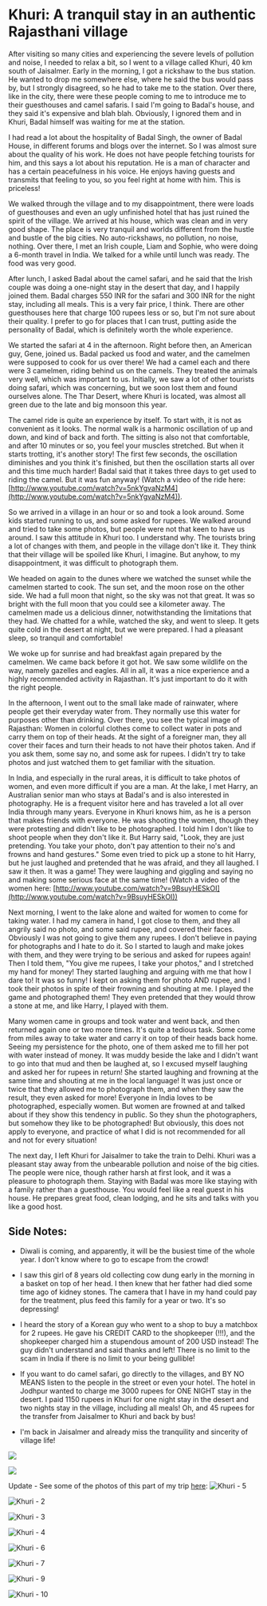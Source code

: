 # Khuri: A tranquil stay in an authentic Rajasthani village

After visiting so many cities and experiencing the severe levels of pollution and noise, I needed to relax a bit, so I went to a village called Khuri, 40 km south of Jaisalmer. Early in the morning, I got a rickshaw to the bus station. He wanted to drop me somewhere else, where he said the bus would pass by, but I strongly disagreed, so he had to take me to the station. Over there, like in the city, there were these people coming to me to introduce me to their guesthouses and camel safaris. I said I'm going to Badal's house, and they said it's expensive and blah blah. Obviously, I ignored them and in Khuri, Badal himself was waiting for me at the station.

I had read a lot about the hospitality of Badal Singh, the owner of Badal House, in different forums and blogs over the internet. So I was almost sure about the quality of his work. He does not have people fetching tourists for him, and this says a lot about his reputation. He is a man of character and has a certain peacefulness in his voice. He enjoys having guests and transmits that feeling to you, so you feel right at home with him. This is priceless!

We walked through the village and to my disappointment, there were loads of guesthouses and even an ugly unfinished hotel that has just ruined the spirit of the village. We arrived at his house, which was clean and in very good shape. The place is very tranquil and worlds different from the hustle and bustle of the big cities. No auto-rickshaws, no pollution, no noise, nothing. Over there, I met an Irish couple, Liam and Sophie, who were doing a 6-month travel in India. We talked for a while until lunch was ready. The food was very good.

After lunch, I asked Badal about the camel safari, and he said that the Irish couple was doing a one-night stay in the desert that day, and I happily joined them. Badal charges 550 INR for the safari and 300 INR for the night stay, including all meals. This is a very fair price, I think. There are other guesthouses here that charge 100 rupees less or so, but I'm not sure about their quality. I prefer to go for places that I can trust, putting aside the personality of Badal, which is definitely worth the whole experience.

We started the safari at 4 in the afternoon. Right before then, an American guy, Gene, joined us. Badal packed us food and water, and the camelmen were supposed to cook for us over there! We had a camel each and there were 3 camelmen, riding behind us on the camels. They treated the animals very well, which was important to us. Initially, we saw a lot of other tourists doing safari, which was concerning, but we soon lost them and found ourselves alone. The Thar Desert, where Khuri is located, was almost all green due to the late and big monsoon this year.

The camel ride is quite an experience by itself. To start with, it is not as convenient as it looks. The normal walk is a harmonic oscillation of up and down, and kind of back and forth. The sitting is also not that comfortable, and after 10 minutes or so, you feel your muscles stretched. But when it starts trotting, it's another story! The first few seconds, the oscillation diminishes and you think it's finished, but then the oscillation starts all over and this time much harder! Badal said that it takes three days to get used to riding the camel. But it was fun anyway! (Watch a video of the ride here: [http://www.youtube.com/watch?v=5nkYgvaNzM4](http://www.youtube.com/watch?v=5nkYgvaNzM4)).

So we arrived in a village in an hour or so and took a look around. Some kids started running to us, and some asked for rupees. We walked around and tried to take some photos, but people were not that keen to have us around. I saw this attitude in Khuri too. I understand why. The tourists bring a lot of changes with them, and people in the village don't like it. They think that their village will be spoiled like Khuri, I imagine. But anyhow, to my disappointment, it was difficult to photograph them.

We headed on again to the dunes where we watched the sunset while the camelmen started to cook. The sun set, and the moon rose on the other side. We had a full moon that night, so the sky was not that great. It was so bright with the full moon that you could see a kilometer away. The camelmen made us a delicious dinner, notwithstanding the limitations that they had. We chatted for a while, watched the sky, and went to sleep. It gets quite cold in the desert at night, but we were prepared. I had a pleasant sleep, so tranquil and comfortable!

We woke up for sunrise and had breakfast again prepared by the camelmen. We came back before it got hot. We saw some wildlife on the way, namely gazelles and eagles. All in all, it was a nice experience and a highly recommended activity in Rajasthan. It's just important to do it with the right people.

In the afternoon, I went out to the small lake made of rainwater, where people get their everyday water from. They normally use this water for purposes other than drinking. Over there, you see the typical image of Rajasthan: Women in colorful clothes come to collect water in pots and carry them on top of their heads. At the sight of a foreigner man, they all cover their faces and turn their heads to not have their photos taken. And if you ask them, some say no, and some ask for rupees. I didn't try to take photos and just watched them to get familiar with the situation.

In India, and especially in the rural areas, it is difficult to take photos of women, and even more difficult if you are a man. At the lake, I met Harry, an Australian senior man who stays at Badal's and is also interested in photography. He is a frequent visitor here and has traveled a lot all over India through many years. Everyone in Khuri knows him, as he is a person that makes friends with everyone. He was shooting the women, though they were protesting and didn't like to be photographed. I told him I don't like to shoot people when they don't like it. But Harry said, "Look, they are just pretending. You take your photo, don't pay attention to their no's and frowns and hand gestures." Some even tried to pick up a stone to hit Harry, but he just laughed and pretended that he was afraid, and they all laughed. I saw it then. It was a game! They were laughing and giggling and saying no and making some serious face at the same time! (Watch a video of the women here: [http://www.youtube.com/watch?v=9BsuyHESkOI](http://www.youtube.com/watch?v=9BsuyHESkOI))

Next morning, I went to the lake alone and waited for women to come for taking water. I had my camera in hand, I got close to them, and they all angrily said no photo, and some said rupee, and covered their faces. Obviously I was not going to give them any rupees. I don't believe in paying for photographs and I hate to do it. So I started to laugh and make jokes with them, and they were trying to be serious and asked for rupees again! Then I told them, "You give me rupees, I take your photos," and I stretched my hand for money! They started laughing and arguing with me that how I dare to! It was so funny! I kept on asking them for photo AND rupee, and I took their photos in spite of their frowning and shouting at me. I played the game and photographed them! They even pretended that they would throw a stone at me, and like Harry, I played with them.

Many women came in groups and took water and went back, and then returned again one or two more times. It's quite a tedious task. Some come from miles away to take water and carry it on top of their heads back home. Seeing my persistence for the photo, one of them asked me to fill her pot with water instead of money. It was muddy beside the lake and I didn't want to go into that mud and then be laughed at, so I excused myself laughing and asked her for rupees in return! She started laughing and frowning at the same time and shouting at me in the local language! It was just once or twice that they allowed me to photograph them, and when they saw the result, they even asked for more! Everyone in India loves to be photographed, especially women. But women are frowned at and talked about if they show this tendency in public. So they shun the photographers, but somehow they like to be photographed! But obviously, this does not apply to everyone, and practice of what I did is not recommended for all and not for every situation!

The next day, I left Khuri for Jaisalmer to take the train to Delhi. Khuri was a pleasant stay away from the unbearable pollution and noise of the big cities. The people were nice, though rather harsh at first look, and it was a pleasure to photograph them. Staying with Badal was more like staying with a family rather than a guesthouse. You would feel like a real guest in his house. He prepares great food, clean lodging, and he sits and talks with you like a good host.

## Side Notes:

- Diwali is coming, and apparently, it will be the busiest time of the whole year. I don't know where to go to escape from the crowd!

- I saw this girl of 8 years old collecting cow dung early in the morning in a basket on top of her head. I then knew that her father had died some time ago of kidney stones. The camera that I have in my hand could pay for the treatment, plus feed this family for a year or two. It's so depressing!

- I heard the story of a Korean guy who went to a shop to buy a matchbox for 2 rupees. He gave his CREDIT CARD to the shopkeeper (!!!), and the shopkeeper charged him a stupendous amount of 200 USD instead! The guy didn't understand and said thanks and left! There is no limit to the scam in India if there is no limit to your being gullible!

- If you want to do camel safari, go directly to the villages, and BY NO MEANS listen to the people in the street or even your hotel. The hotel in Jodhpur wanted to charge me 3000 rupees for ONE NIGHT stay in the desert. I paid 1150 rupees in Khuri for one night stay in the desert and two nights stay in the village, including all meals! Oh, and 45 rupees for the transfer from Jaisalmer to Khuri and back by bus!

- I'm back in Jaisalmer and already miss the tranquility and sincerity of village life!

![](https://blogger.googleusercontent.com/img/b/R29vZ2xl/AVvXsEgUdQUZt7B-IJQtWAxitIUkisbY_Ov9p0ObuTQMSGyCXnqLuadbMkwNQgYaKuUBID0NjF17TIdvrHuHi2RppvJJHBVDM8yQcz0QVYnItupPsPkdq71q8jk1DYUSuv6yxVwng87BxUJQdeNN/s320/photo+1-742138.JPG)

![](https://blogger.googleusercontent.com/img/b/R29vZ2xl/AVvXsEiqfdb-Qhv8WdIJ96G1VqOFjdCVYunztGxt3fMviMUE7nWOYny8Hh8QMZRU89p3xOWB0OM6Zi3xEQlfCnkfGR8tc7NAWyggIuPewmV6H0jyxbPfYwJ_CncCd3rk1Alm0QsH7rfOMRP1Jsxj/s320/photo+2-743648.JPG)

Update - See some of the photos of this part of my trip [here](http://www.flickr.com/photos/8413680@N08/sets/72157627953457549/):
![Khuri - 5](http://farm7.static.flickr.com/6048/6324068960_15ac2cefa0_b.jpg)

![Khuri - 2](http://farm7.static.flickr.com/6231/6323538799_bffbe64507_b.jpg)

![Khuri - 3](http://farm7.static.flickr.com/6035/6323539201_835b89f734_b.jpg)

![Khuri - 4](http://farm7.static.flickr.com/6232/6324068650_a93f901886_b.jpg)

![Khuri - 6](http://farm7.static.flickr.com/6103/6324069390_2370ec3d12_b.jpg)

![Khuri - 7](http://farm7.static.flickr.com/6117/6324070308_a6df374034_b.jpg)

![Khuri - 9](http://farm7.static.flickr.com/6227/6324071296_3149cd4a86_b.jpg)

![Khuri - 10](http://farm7.static.flickr.com/6095/6323543325_fbf2e36039_b.jpg)